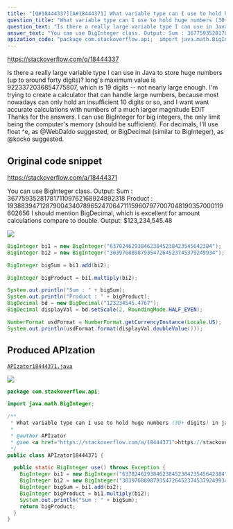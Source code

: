 ```yaml
---
title: "[Q#18444337][A#18444371] What variable type can I use to hold huge numbers (30+ digits) in java?"
question_title: "What variable type can I use to hold huge numbers (30+ digits) in java?"
question_text: "Is there a really large variable type I can use in Java to store huge numbers (up to around forty digits)? long's maximum value is 9223372036854775807, which is 19 digits -- not nearly large enough. I'm trying to create a calculator that can handle large numbers, because most nowadays can only hold an insufficient 10 digits or so, and I want want accurate calculations with numbers of a much larger magnitude EDIT Thanks for the answers. I can use BigInteger for big integers, the only limit being the computer's memory (should be sufficient). For decimals, I'll use float ^e, as @WebDaldo suggested, or BigDecimal (similar to BigInteger), as @kocko suggested."
answer_text: "You can use BigInteger class. Output: Sum : 3677593528178171109762168924892318 Product : 1938839471287900434078965247064711159607977007048190357000119602656 I should mention BigDecimal, which is excellent for amount calculations compare to double. Output: $123,234,545.48"
apization_code: "package com.stackoverflow.api;  import java.math.BigInteger;  /**  * What variable type can I use to hold huge numbers (30+ digits) in java?  *  * @author APIzator  * @see <a href=\"https://stackoverflow.com/a/18444371\">https://stackoverflow.com/a/18444371</a>  */ public class APIzator18444371 {    public static BigInteger use() throws Exception {     BigInteger bi1 = new BigInteger(\"637824629384623845238423545642384\");     BigInteger bi2 = new BigInteger(\"3039768898793547264523745379249934\");     BigInteger bigSum = bi1.add(bi2);     BigInteger bigProduct = bi1.multiply(bi2);     System.out.println(\"Sum : \" + bigSum);     return bigProduct;   } }"
---
```


https://stackoverflow.com/q/18444337

Is there a really large variable type I can use in Java to store huge numbers (up to around forty digits)?
long&#x27;s maximum value is 9223372036854775807, which is 19 digits -- not nearly large enough.
I&#x27;m trying to create a calculator that can handle large numbers, because most nowadays can only hold an insufficient 10 digits or so, and I want want accurate calculations with numbers of a much larger magnitude
EDIT
Thanks for the answers. I can use BigInteger for big integers, the only limit being the computer&#x27;s memory (should be sufficient). For decimals, I&#x27;ll use float ^e, as @WebDaldo suggested, or BigDecimal (similar to BigInteger), as @kocko suggested.



## Original code snippet

https://stackoverflow.com/a/18444371

You can use BigInteger class.
Output:
Sum : 3677593528178171109762168924892318
Product : 1938839471287900434078965247064711159607977007048190357000119602656
I should mention BigDecimal, which is excellent for amount calculations compare to double.
Output:
$123,234,545.48

<div class="code-logo"><img src="/stackoverflow.png" /></div>

```java
BigInteger bi1 = new BigInteger("637824629384623845238423545642384"); 
BigInteger bi2 = new BigInteger("3039768898793547264523745379249934"); 

BigInteger bigSum = bi1.add(bi2);

BigInteger bigProduct = bi1.multiply(bi2);

System.out.println("Sum : " + bigSum);
System.out.println("Product : " + bigProduct);
BigDecimal bd = new BigDecimal("123234545.4767");
BigDecimal displayVal = bd.setScale(2, RoundingMode.HALF_EVEN);

NumberFormat usdFormat = NumberFormat.getCurrencyInstance(Locale.US);        
System.out.println(usdFormat.format(displayVal.doubleValue()));
```

## Produced APIzation

[`APIzator18444371.java`](https://github.com/pasqualesalza/apization-temp/raw/main/data/search/APIzator18444371.java)

<div class="code-logo"><img src="/apizator.png" /></div>

```java
package com.stackoverflow.api;

import java.math.BigInteger;

/**
 * What variable type can I use to hold huge numbers (30+ digits) in java?
 *
 * @author APIzator
 * @see <a href="https://stackoverflow.com/a/18444371">https://stackoverflow.com/a/18444371</a>
 */
public class APIzator18444371 {

  public static BigInteger use() throws Exception {
    BigInteger bi1 = new BigInteger("637824629384623845238423545642384");
    BigInteger bi2 = new BigInteger("3039768898793547264523745379249934");
    BigInteger bigSum = bi1.add(bi2);
    BigInteger bigProduct = bi1.multiply(bi2);
    System.out.println("Sum : " + bigSum);
    return bigProduct;
  }
}

```